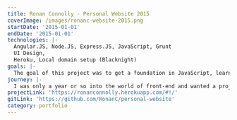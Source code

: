 ```yaml
---
title: Ronan Connolly - Personal Website 2015
coverImage: /images/ronanc-website-2015.png
startDate: '2015-01-01'
endDate: '2015-01-01'
technologies: |-
  Angular.JS, Node.JS, Express.JS, JavaScript, Grunt
  UI Design,
  Heroku, Local domain setup (Blacknight)
goals: |-
  The goal of this project was to get a foundation in JavaScript, learn AngularJS, figure out how to deploy a website, get custom email setup (hi@ronanconnolly.ie), setup the domain (local domain .ie was trickier), and hook up continuous integration/delivery.
journey: |-
  I was only a year or so into the world of front-end and wanted a project to push me to learn quickly. This was the project. During the course of this project I learned a lot about JS, HTML, CSS, Hosting, Domains, UI Design, and AngularJS.
projectLink: 'https://ronanconnolly.herokuapp.com/#!/'
gitLink: 'https://github.com/RonanC/personal-website'
category: portfolio
---
```

